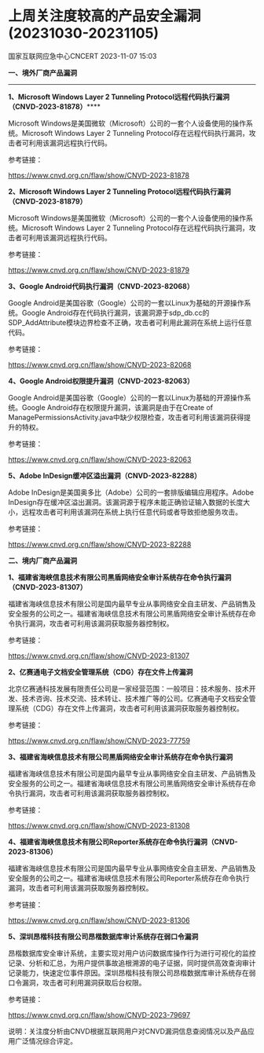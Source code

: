 #  上周关注度较高的产品安全漏洞(20231030-20231105)   
 国家互联网应急中心CNCERT   2023-11-07 15:03  
  
**一、境外厂商产品漏洞**  
****  
  
**1、Microsoft
Windows Layer 2 Tunneling Protocol远程代码执行漏洞（CNVD-2023-81878）******  
  
Microsoft Windows是美国微软（Microsoft）公司的一套个人设备使用的操作系统。Microsoft Windows Layer 2
Tunneling Protocol存在远程代码执行漏洞，攻击者可利用该漏洞远程执行代码。  
  
参考链接：  
  
https://www.cnvd.org.cn/flaw/show/CNVD-2023-81878  
  
**2、Microsoft
Windows Layer 2 Tunneling Protocol远程代码执行漏洞（CNVD-2023-81879）**  
  
Microsoft Windows是美国微软（Microsoft）公司的一套个人设备使用的操作系统。Microsoft Windows Layer 2
Tunneling Protocol存在远程代码执行漏洞，攻击者可利用该漏洞远程执行代码。  
  
参考链接：  
  
https://www.cnvd.org.cn/flaw/show/CNVD-2023-81879  
  
**3、Google Android代码执行漏洞（CNVD-2023-82068）**  
  
Google Android是美国谷歌（Google）公司的一套以Linux为基础的开源操作系统。Google Android存在代码执行漏洞，该漏洞源于sdp_db.cc的SDP_AddAttribute模块边界检查不正确，攻击者可利用此漏洞在系统上运行任意代码。  
  
参考链接：  
  
https://www.cnvd.org.cn/flaw/show/CNVD-2023-82068  
  
**4、Google Android权限提升漏洞（CNVD-2023-82063）**  
  
Google Android是美国谷歌（Google）公司的一套以Linux为基础的开源操作系统。Google Android存在权限提升漏洞，该漏洞是由于在Create of
ManagePermissionsActivity.java中缺少权限检查，攻击者可利用该漏洞获得提升的特权。  
  
参考链接：  
  
https://www.cnvd.org.cn/flaw/show/CNVD-2023-82063  
  
**5、Adobe InDesign缓冲区溢出漏洞（CNVD-2023-82288）**  
  
Adobe InDesign是美国奥多比（Adobe）公司的一套排版编辑应用程序。Adobe InDesign存在缓冲区溢出漏洞。该漏洞源于程序未能正确验证输入数据的长度大小，远程攻击者可利用该漏洞在系统上执行任意代码或者导致拒绝服务攻击。  
  
参考链接：  
  
https://www.cnvd.org.cn/flaw/show/CNVD-2023-82288  
  
  
**二、境内厂商产品漏洞**  
  
**1、福建省海峡信息技术有限公司黑盾网络安全审计系统存在命令执行漏洞（CNVD-2023-81307）**  
  
福建省海峡信息技术有限公司是国内最早专业从事网络安全自主研发、产品销售及安全服务的公司之一。福建省海峡信息技术有限公司黑盾网络安全审计系统存在命令执行漏洞，攻击者可利用该漏洞获取服务器控制权。  
  
参考链接：  
  
https://www.cnvd.org.cn/flaw/show/CNVD-2023-81307  
  
  
**2、亿赛通电子文档安全管理系统（CDG）存在文件上传漏洞**  
  
北京亿赛通科技发展有限责任公司是一家经营范围：一般项目：技术服务、技术开发、技术咨询、技术交流、技术转让、技术推广等的公司。亿赛通电子文档安全管理系统（CDG）存在文件上传漏洞，攻击者可利用该漏洞获取服务器控制权。  
  
参考链接：  
  
https://www.cnvd.org.cn/flaw/show/CNVD-2023-77759  
  
**3、福建省海峡信息技术有限公司黑盾网络安全审计系统存在命令执行漏洞**  
  
福建省海峡信息技术有限公司是国内最早专业从事网络安全自主研发、产品销售及安全服务的公司之一。福建省海峡信息技术有限公司黑盾网络安全审计系统存在命令执行漏洞，攻击者可利用该漏洞获取服务器控制权。  
  
参考链接：  
  
https://www.cnvd.org.cn/flaw/show/CNVD-2023-81308  
  
**4、福建省海峡信息技术有限公司Reporter系统存在命令执行漏洞（CNVD-2023-81306）**  
  
福建省海峡信息技术有限公司是国内最早专业从事网络安全自主研发、产品销售及安全服务的公司之一。福建省海峡信息技术有限公司Reporter系统存在命令执行漏洞，攻击者可利用该漏洞获取服务器控制权。  
  
参考链接：  
  
https://www.cnvd.org.cn/flaw/show/CNVD-2023-81306  
  
**5、深圳昂楷科技有限公司昂楷数据库审计系统存在弱口令漏洞**  
  
昂楷数据库安全审计系统，主要实现对用户访问数据库操作行为进行可视化的监控记录、分析和汇总，为用户提供事故追根溯源的电子证据，同时提供高效查询审计记录能力，快速定位事件原因。深圳昂楷科技有限公司昂楷数据库审计系统存在弱口令漏洞，攻击者可利用漏洞获取后台权限。  
  
参考链接：  
  
https://www.cnvd.org.cn/flaw/show/CNVD-2023-79697  
  
  
说明：关注度分析由CNVD根据互联网用户对CNVD漏洞信息查阅情况以及产品应用广泛情况综合评定。  
  
